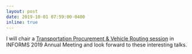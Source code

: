 ```yaml
---
layout: post
date: 2019-10-01 07:59:00-0400
inline: true
---
```


I will chair a [Transportation Procurement & Vehicle Routing session](https://www.abstractsonline.com/pp8/#!/6818/session/1495) in INFORMS 2019 Annual Meeting and look forward to these interesting talks.